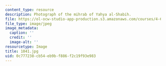 ```yaml
---
content_type: resource
description: Photograph of the mihrab of Yahya al-Shabih.
file: https://ol-ocw-studio-app-production.s3.amazonaws.com/courses/4-615-the-architecture-of-cairo-spring-2002/0c777238cb54eb9bf886f2c19f93e983_1041.jpg
file_type: image/jpeg
image_metadata:
  caption: ''
  credit: ''
  image-alt: ''
resourcetype: Image
title: 1041.jpg
uid: 0c777238-cb54-eb9b-f886-f2c19f93e983
---
```

